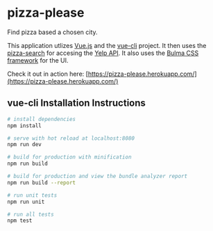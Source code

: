 # pizza-please

Find pizza based a chosen city.

This application utlizes [Vue.js](https://vuejs.org/) and the [vue-cli](https://github.com/vuejs/vue-cli) project. It then uses the [pizza-search](https://github.com/joefearnley/pizza-search) for accesing the [Yelp API](https://www.yelp.com/fusion). It also uses the [Bulma CSS framework](bulma.io) for the UI.

Check it out in action here: [https://pizza-please.herokuapp.com/](https://pizza-please.herokuapp.com/)

## vue-cli Installation Instructions

``` bash
# install dependencies
npm install

# serve with hot reload at localhost:8080
npm run dev

# build for production with minification
npm run build

# build for production and view the bundle analyzer report
npm run build --report

# run unit tests
npm run unit

# run all tests
npm test
```
